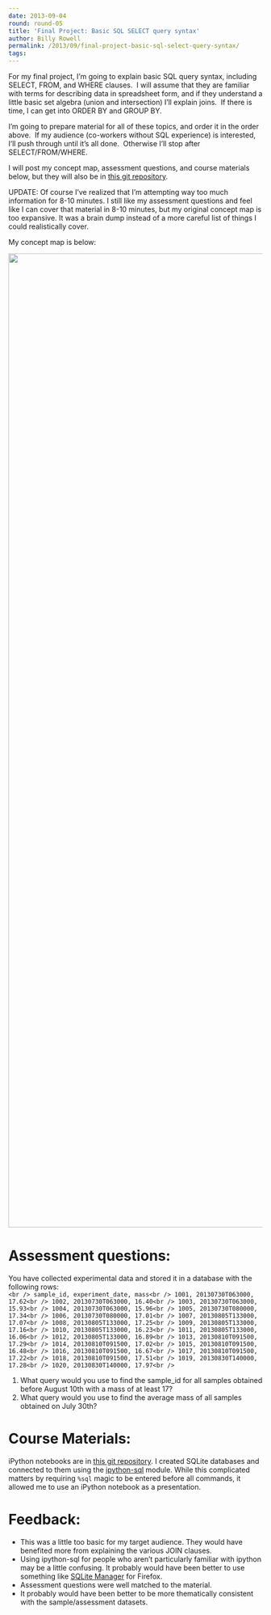 ```yaml
---
date: 2013-09-04
round: round-05
title: 'Final Project: Basic SQL SELECT query syntax'
author: Billy Rowell
permalink: /2013/09/final-project-basic-sql-select-query-syntax/
tags:
---
```

For my final project, I&#8217;m going to explain basic SQL query syntax, including SELECT, FROM, and WHERE clauses.  I will assume that they are familiar with terms for describing data in spreadsheet form, and if they understand a little basic set algebra (union and intersection) I&#8217;ll explain joins.  If there is time, I can get into ORDER BY and GROUP BY.

I&#8217;m going to prepare material for all of these topics, and order it in the order above.  If my audience (co-workers without SQL experience) is interested, I&#8217;ll push through until it&#8217;s all done.  Otherwise I&#8217;ll stop after SELECT/FROM/WHERE.

I will post my concept map, assessment questions, and course materials below, but they will also be in [this git repository][1].

UPDATE: Of course I&#8217;ve realized that I&#8217;m attempting way too much information for 8-10 minutes. I still like my assessment questions and feel like I can cover that material in 8-10 minutes, but my original concept map is too expansive. It was a brain dump instead of a more careful list of things I could realistically cover.

My concept map is below:

[<img class="aligncenter" alt="" src="https://raw.github.com/williamrowell/intro_to_sql/master/concept_map_20132201.png" width="1303" height="1928" />][2]

Assessment questions:  
=====================  
You have collected experimental data and stored it in a database with the  
following rows:  
`<br />
sample_id, experiment_date, mass<br />
1001, 20130730T063000, 17.62<br />
1002, 20130730T063000, 16.40<br />
1003, 20130730T063000, 15.93<br />
1004, 20130730T063000, 15.96<br />
1005, 20130730T080000, 17.34<br />
1006, 20130730T080000, 17.01<br />
1007, 20130805T133000, 17.07<br />
1008, 20130805T133000, 17.25<br />
1009, 20130805T133000, 17.16<br />
1010, 20130805T133000, 16.23<br />
1011, 20130805T133000, 16.06<br />
1012, 20130805T133000, 16.89<br />
1013, 20130810T091500, 17.29<br />
1014, 20130810T091500, 17.02<br />
1015, 20130810T091500, 16.48<br />
1016, 20130810T091500, 16.67<br />
1017, 20130810T091500, 17.22<br />
1018, 20130810T091500, 17.51<br />
1019, 20130830T140000, 17.28<br />
1020, 20130830T140000, 17.97<br />
`

1.  What query would you use to find the sample_id for all samples obtained before August 10th with a mass of at least 17?
2.  What query would you use to find the average mass of all samples obtained on July 30th?

Course Materials:  
=================  
iPython notebooks are in [this git repository][1]. I created SQLite databases and connected to them using the [ipython-sql][3] module. While this complicated matters by requiring `%sql` magic to be entered before all commands, it allowed me to use an iPython notebook as a presentation.

Feedback:  
=========

*   This was a little too basic for my target audience. They would have benefited more from explaining the various JOIN clauses.
*   Using ipython-sql for people who aren&#8217;t particularly familiar with ipython may be a little confusing. It probably would have been better to use something like [SQLite Manager][4] for Firefox.
*   Assessment questions were well matched to the material.
*   It probably would have been better to be more thematically consistent with the sample/assessment datasets.

 [1]: https://github.com/williamrowell/intro_to_sql
 [2]: https://raw.github.com/williamrowell/intro_to_sql/master/concept_map_20132201.png
 [3]: https://pypi.python.org/pypi/ipython-sql
 [4]: https://addons.mozilla.org/en-us/firefox/addon/sqlite-manager/
